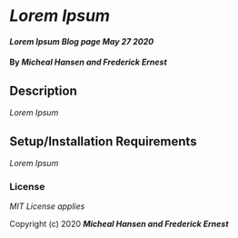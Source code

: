 # _Lorem Ipsum_

#### _Lorem Ipsum Blog page May 27 2020_

#### By _**Micheal Hansen and Frederick Ernest**_

## Description

_Lorem Ipsum_

## Setup/Installation Requirements

_Lorem Ipsum_

### License

*MIT License applies*

Copyright (c) 2020 **_Micheal Hansen and Frederick Ernest_**